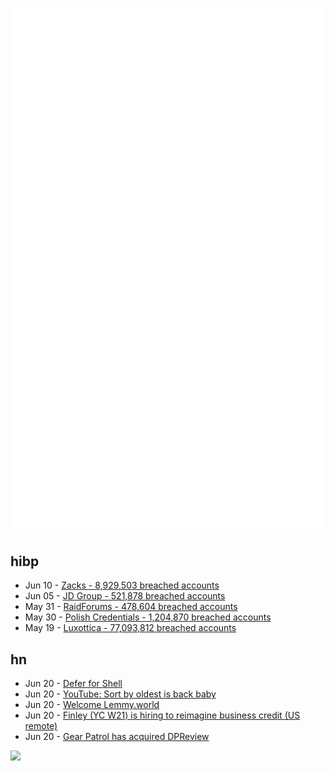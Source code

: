 ![Metrics](https://raw.githubusercontent.com/phixion/phixion/master/metrics.svg)

## hibp

<!--
for https://github.com/phixion/phixion/blob/main/.github/workflows/feeds.yml
-->
<!--START_SECTION:haveibeenpwnd-->
- Jun 10 - [Zacks - 8,929,503 breached accounts](https://haveibeenpwned.com/PwnedWebsites#Zacks)
- Jun 05 - [JD Group - 521,878 breached accounts](https://haveibeenpwned.com/PwnedWebsites#JDGroup)
- May 31 - [RaidForums - 478,604 breached accounts](https://haveibeenpwned.com/PwnedWebsites#RaidForums)
- May 30 - [Polish Credentials - 1,204,870 breached accounts](https://haveibeenpwned.com/PwnedWebsites#PolishCredentials)
- May 19 - [Luxottica - 77,093,812 breached accounts](https://haveibeenpwned.com/PwnedWebsites#Luxottica)
<!--END_SECTION:haveibeenpwnd-->

## hn

<!--
for https://github.com/phixion/phixion/blob/main/.github/workflows/feeds.yml
-->
<!--START_SECTION:hn-->
- Jun 20 - [Defer for Shell](https://cedwards.xyz/defer-for-shell/)
- Jun 20 - [YouTube: Sort by oldest is back baby](https://news.ycombinator.com/item?id=36410777)
- Jun 20 - [Welcome Lemmy.world](https://blog.mastodon.world/welcome-lemmy-world)
- Jun 20 - [Finley (YC W21) is hiring to reimagine business credit (US remote)](https://news.ycombinator.com/item?id=36410522)
- Jun 20 - [Gear Patrol has acquired DPReview](https://www.dpreview.com/site-news/8298318614/dpreview-com-looks-forward-to-a-new-chapter-with-gear-patrol)
<!--END_SECTION:hn-->

<!--
for https://yhype.me
-->
![](https://hit.yhype.me/github/profile?user_id=13013670)
